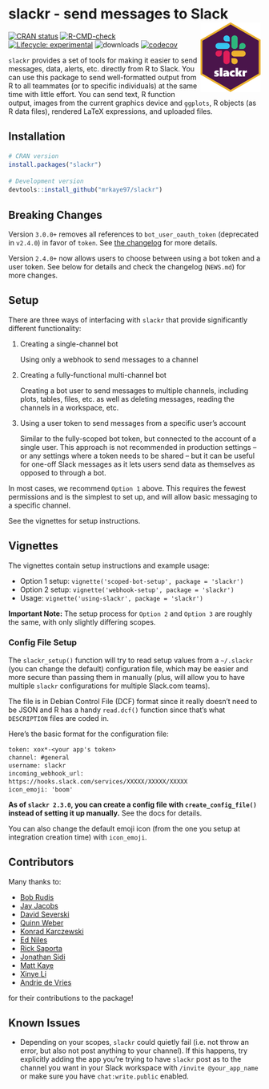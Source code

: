 
<!-- README.md is generated from README.Rmd. Please edit that file -->

# slackr - send messages to Slack <img src='man/figures/logo.svg' align="right" height="139" />

<!-- badges: start -->

[![CRAN
status](https://www.r-pkg.org/badges/version/slackr)](https://CRAN.R-project.org/package=slackr)
[![R-CMD-check](https://github.com/mrkaye97/slackr/workflows/R-CMD-check/badge.svg)](https://github.com/mrkaye97/slackr/actions)
[![Lifecycle:
experimental](https://img.shields.io/badge/lifecycle-experimental-orange.svg)](https://www.tidyverse.org/lifecycle/#experimental)
![downloads](http://cranlogs.r-pkg.org/badges/grand-total/slackr)
[![codecov](https://codecov.io/gh/mrkaye97/slackr/branch/master/graph/badge.svg?token=5HjUtFfIJR)](https://codecov.io/gh/mrkaye97/slackr)
<!-- badges: end -->

`slackr` provides a set of tools for making it easier to send messages,
data, alerts, etc. directly from R to Slack. You can use this package to
send well-formatted output from R to all teammates (or to specific
individuals) at the same time with little effort. You can send text, R
function output, images from the current graphics device and `ggplots`,
R objects (as R data files), rendered LaTeX expressions, and uploaded
files.

## Installation

``` r
# CRAN version
install.packages("slackr")

# Development version
devtools::install_github("mrkaye97/slackr")
```

## Breaking Changes

Version `3.0.0+` removes all references to `bot_user_oauth_token`
(deprecated in `v2.4.0`) in favor of `token`. See [the
changelog](https://mrkaye97.github.io/slackr/news/index.html) for more
details.

Version `2.4.0+` now allows users to choose between using a bot token
and a user token. See below for details and check the changelog
(`NEWS.md`) for more changes.

## Setup

There are three ways of interfacing with `slackr` that provide
significantly different functionality:

1.  Creating a single-channel bot

    Using only a webhook to send messages to a channel

2.  Creating a fully-functional multi-channel bot

    Creating a bot user to send messages to multiple channels, including
    plots, tables, files, etc. as well as deleting messages, reading the
    channels in a workspace, etc.

3.  Using a user token to send messages from a specific user’s account

    Similar to the fully-scoped bot token, but connected to the account
    of a single user. This approach is not recommended in production
    settings – or any settings where a token needs to be shared – but it
    can be useful for one-off Slack messages as it lets users send data
    as themselves as opposed to through a bot.

In most cases, we recommend `Option 1` above. This requires the fewest
permissions and is the simplest to set up, and will allow basic
messaging to a specific channel.

See the vignettes for setup instructions.

## Vignettes

The vignettes contain setup instructions and example usage:

-   Option 1 setup: `vignette('scoped-bot-setup', package = 'slackr')`
-   Option 2 setup: `vignette('webhook-setup', package = 'slackr')`
-   Usage: `vignette('using-slackr', package = 'slackr')`

**Important Note:** The setup process for `Option 2` and `Option 3` are
roughly the same, with only slightly differing scopes.

### Config File Setup

The `slackr_setup()` function will try to read setup values from a
`~/.slackr` (you can change the default) configuration file, which may
be easier and more secure than passing them in manually (plus, will
allow you to have multiple `slackr` configurations for multiple
Slack.com teams).

The file is in Debian Control File (DCF) format since it really doesn’t
need to be JSON and R has a handy `read.dcf()` function since that’s
what `DESCRIPTION` files are coded in.

Here’s the basic format for the configuration file:

    token: xox*-<your app's token>
    channel: #general
    username: slackr
    incoming_webhook_url: https://hooks.slack.com/services/XXXXX/XXXXX/XXXXX
    icon_emoji: 'boom'

**As of `slackr 2.3.0`, you can create a config file with
`create_config_file()` instead of setting it up manually.** See the docs
for details.

You can also change the default emoji icon (from the one you setup at
integration creation time) with `icon_emoji`.

## Contributors

Many thanks to:

-   [Bob Rudis](https://github.com/hrbrmstr)
-   [Jay Jacobs](https://github.com/jayjacobs)
-   [David Severski](https://github.com/davidski)
-   [Quinn Weber](https://github.com/qsweber)
-   [Konrad Karczewski](https://github.com/konradjk)
-   [Ed Niles](https://github.com/eniles)
-   [Rick Saporta](https://github.com/rsaporta)
-   [Jonathan Sidi](https://github.com/yonicd)
-   [Matt Kaye](https://github.com/mrkaye97)
-   [Xinye Li](https://github.com/xinye1)
-   [Andrie de Vries](https://github.com/andrie)

for their contributions to the package!

## Known Issues

-   Depending on your scopes, `slackr` could quietly fail (i.e. not
    throw an error, but also not post anything to your channel). If this
    happens, try explicitly adding the app you’re trying to have
    `slackr` post as to the channel you want in your Slack workspace
    with `/invite @your_app_name` or make sure you have
    `chat:write.public` enabled.

